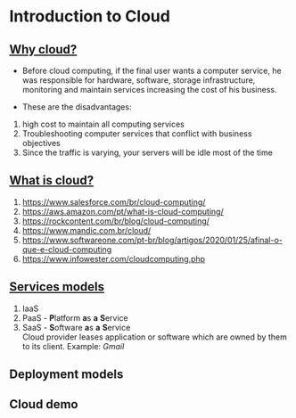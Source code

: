 # Introduction to Cloud  

## [Why cloud?](https://youtu.be/tDuruX7XSac?t=179)
* Before cloud computing, if the final user wants a computer service, he was responsible for hardware, software, storage infrastructure, monitoring and maintain services increasing the cost of his business.

* These are the disadvantages:
1. high cost to maintain all computing services
2. Troubleshooting computer services that conflict with business objectives
3. Since the traffic is varying, your servers will be idle most of the time

## [What is cloud?](https://youtu.be/tDuruX7XSac?t=376)

1. https://www.salesforce.com/br/cloud-computing/
2. https://aws.amazon.com/pt/what-is-cloud-computing/
3. https://rockcontent.com/br/blog/cloud-computing/
4. https://www.mandic.com.br/cloud/
5. https://www.softwareone.com/pt-br/blog/artigos/2020/01/25/afinal-o-que-e-cloud-computing
6. https://www.infowester.com/cloudcomputing.php


<!--
# Azure Tutorial For Beginners | Edureka
    ## Introduction to Cloud
        ## What is cloud?
-->

## [Services models](https://youtu.be/tDuruX7XSac?t=522)
1. IaaS
2. PaaS - **P**latform **a**s **a** **S**ervice  
3. SaaS - **S**oftware **a**s **a** **S**ervice  
Cloud provider leases application or software which are owned by them to its client. Example: *Gmail* 

## Deployment models
## Cloud demo